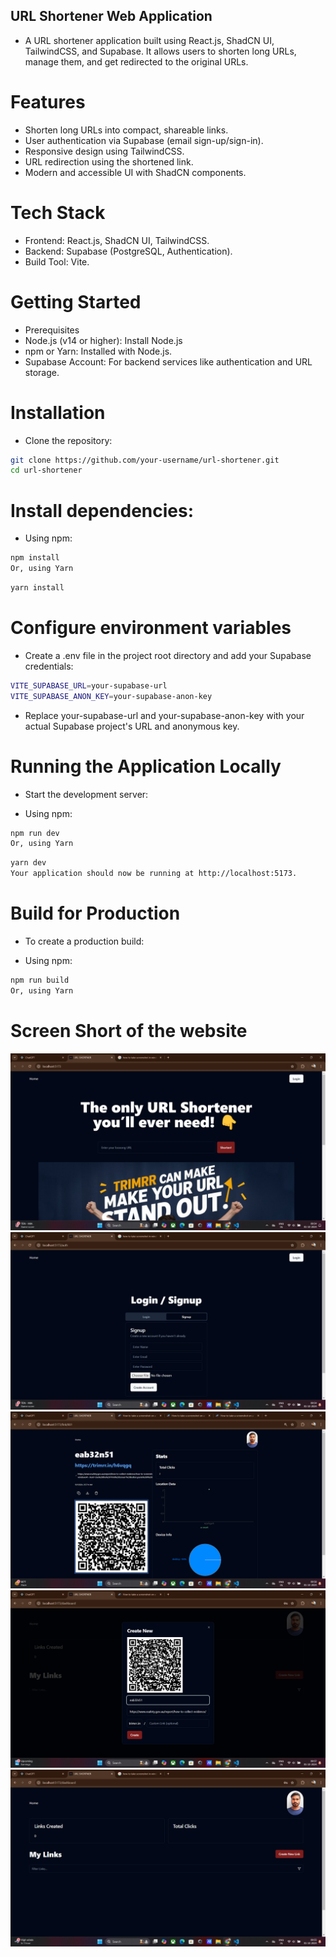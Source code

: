 


## URL Shortener Web Application
- A URL shortener application built using React.js, ShadCN UI, TailwindCSS, and Supabase. It allows users to shorten long URLs, manage them, and   get redirected to the original URLs.

# Features
- Shorten long URLs into compact, shareable links.
- User authentication via Supabase (email sign-up/sign-in).
- Responsive design using TailwindCSS.
- URL redirection using the shortened link.
- Modern and accessible UI with ShadCN components.

# Tech Stack
- Frontend: React.js, ShadCN UI, TailwindCSS.
- Backend: Supabase (PostgreSQL, Authentication).
- Build Tool: Vite.

# Getting Started
- Prerequisites
- Node.js (v14 or higher): Install Node.js
- npm or Yarn: Installed with Node.js.
- Supabase Account: For backend services like authentication and URL storage.

# Installation
- Clone the repository:
```bash    Copy code
git clone https://github.com/your-username/url-shortener.git
cd url-shortener
```
# Install dependencies:

- Using npm:

``` bash             Copy code
npm install
Or, using Yarn
```

``` bash                      Copy code
yarn install
```
# Configure environment variables

- Create a .env file in the project root directory and add your Supabase credentials:

```bash             Copy code
VITE_SUPABASE_URL=your-supabase-url
VITE_SUPABASE_ANON_KEY=your-supabase-anon-key
```
- Replace your-supabase-url and your-supabase-anon-key with your actual Supabase project's URL and anonymous key.

# Running the Application Locally
- Start the development server:

- Using npm:

``` bash   Copy code
npm run dev
Or, using Yarn
```

``` bash        Copy code
yarn dev
Your application should now be running at http://localhost:5173.
```

# Build for Production
- To create a production build:

- Using npm:

``` bash   Copy code
npm run build
Or, using Yarn
```

# Screen Short of the website

![Homepage Screenshot](./public/homepage.png)
![Register/ Login Screenshot](./public/register.png)
![QR Link ScreenShot](./public/qr.png)
![Link Generates Screenshot](./public/linkgenerat.png)
![Dashboard Screenshot](./public/loginsucc.png)




